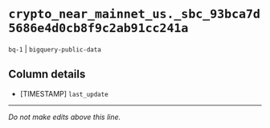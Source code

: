 # `crypto_near_mainnet_us._sbc_93bca7d5686e4d0cb8f9c2ab91cc241a`
`bq-1` | `bigquery-public-data`

## Column details
* [TIMESTAMP] `last_update`

-------------------------------------------------------------------------------
*Do not make edits above this line.*
